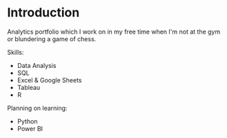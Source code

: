 # Introduction

Analytics portfolio which I work on in my free time when I'm not at the gym or blundering a game of chess.

Skills:
- Data Analysis
- SQL
- Excel & Google Sheets
- Tableau
- R

Planning on learning:
- Python
- Power BI
